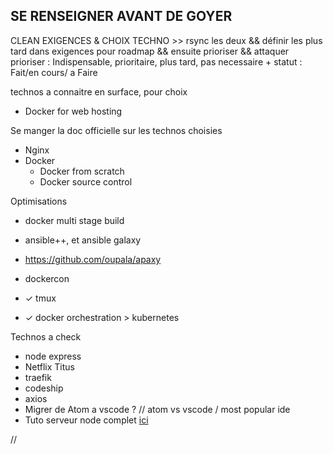 SE RENSEIGNER AVANT DE GOYER
----------------------------

CLEAN EXIGENCES & CHOIX TECHNO >> rsync les deux && définir les plus tard dans exigences pour roadmap && ensuite prioriser && attaquer
prioriser : Indispensable, prioritaire, plus tard, pas necessaire + statut : Fait/en cours/ a Faire

technos a connaitre en surface, pour choix

-	Docker for web hosting

Se manger la doc officielle sur les technos choisies

- Nginx
- Docker
	- Docker from scratch
	- Docker source control


Optimisations

-	docker multi stage build
- ansible++, et ansible galaxy
-	https://github.com/oupala/apaxy
-	dockercon
	
-	✓ tmux
-	✓ docker orchestration > kubernetes
	
Technos a check

-	node express
-	Netflix Titus
-	traefik
-	codeship
-	axios
-	Migrer de Atom a vscode ? // atom vs vscode / most popular ide
-	Tuto serveur node complet [ici](https://www.youtube.com/watch?v=XCgCjasqEFo&list=PLQlWzK5tU-gDyxC1JTpyC2avvJlt3hrIh&index=2)



































//